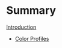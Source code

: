 # Summary

[Introduction](./introduction.md)
- [Color Profiles](./profiles/index.md)

<!---
- [Profiling Tools](./instruments/index.md)
    - [Colorimeters](./instruments/colorimeters.md)
    - [Spectrometers](./instruments/spectrometers.md)

-->